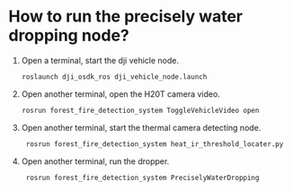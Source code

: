# How to run the precisely water dropping node?

1. Open a terminal, start the dji vehicle node.

   ```bash
   roslaunch dji_osdk_ros dji_vehicle_node.launch
   ```

2. Open another terminal, open the H20T camera video.

   ```bash
   rosrun forest_fire_detection_system ToggleVehicleVideo open
   ```

3. Open another terminal, start the thermal camera detecting node.

   ```bash
    rosrun forest_fire_detection_system heat_ir_threshold_locater.py
   ```

4. Open another terminal, run the dropper.

   ```bash
    rosrun forest_fire_detection_system PreciselyWaterDropping
   ```

